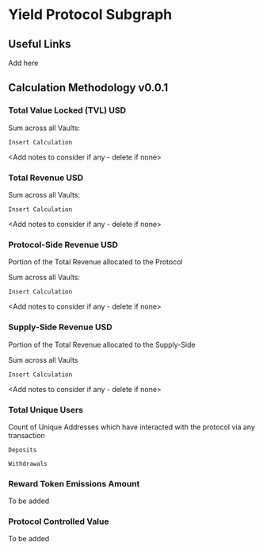 # Yield Protocol Subgraph

## Useful Links

Add here

## Calculation Methodology v0.0.1

### Total Value Locked (TVL) USD

Sum across all Vaults:

`Insert Calculation`

<Add notes to consider if any - delete if none>

### Total Revenue USD

Sum across all Vaults:

`Insert Calculation`

<Add notes to consider if any - delete if none>


### Protocol-Side Revenue USD
Portion of the Total Revenue allocated to the Protocol

Sum across all Vaults:

`Insert Calculation`

<Add notes to consider if any - delete if none>

### Supply-Side Revenue USD
Portion of the Total Revenue allocated to the Supply-Side

Sum across all Vaults

`Insert Calculation`

<Add notes to consider if any - delete if none>

### Total Unique Users

Count of  Unique Addresses which have interacted with the protocol via any transaction

`Deposits`

`Withdrawals`

###  Reward Token Emissions Amount

To be added

###  Protocol Controlled Value

To be added

